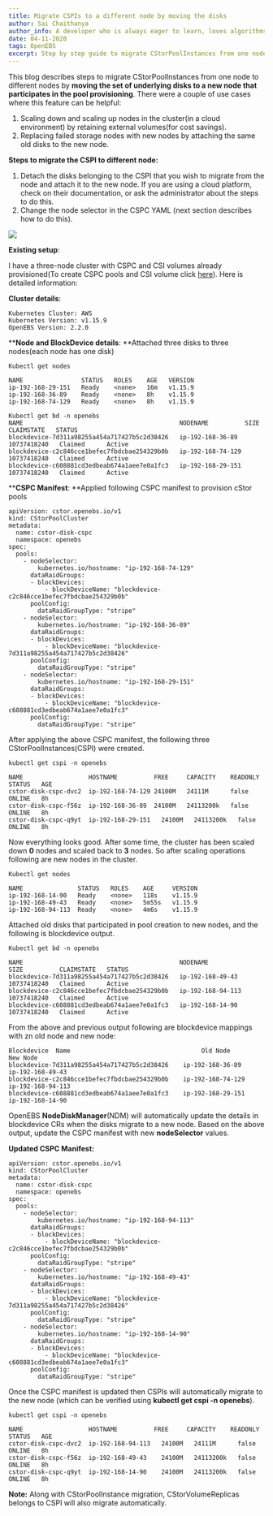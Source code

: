 ```yaml
---
title: Migrate CSPIs to a different node by moving the disks
author: Sai Chaithanya
author_info: A developer who is always eager to learn, loves algorithms, maths, Kubernetes, and programming, Passionate about Data Science. Enjoys playing kabaddi and traveling.
date: 04-11-2020
tags: OpenEBS
excerpt: Step by step guide to migrate CStorPoolInstances from one node to different nodes by moving the set of underlying disks
---
```



This blog describes steps to migrate CStorPoolInstances from one node to different nodes by **moving the set of underlying disks to a new node that participates in the pool provisioning**. There were a couple of use cases where this feature can be helpful:

1. Scaling down and scaling up nodes in the cluster(in a cloud environment) by retaining external volumes(for cost savings).
2. Replacing failed storage nodes with new nodes by attaching the same old disks to the new node.

**Steps to migrate the CSPI to different node:**

1. Detach the disks belonging to the CSPI that you wish to migrate from the node and attach it to the new node. If you are using a cloud platform, check on their documentation, or ask the administrator about the steps to do this.
2. Change the node selector in the CSPC YAML (next section describes how to do this).

![](https://lh4.googleusercontent.com/XTwKu6lE3lyoZ3cHRO9HNJGUaTOoGfE-OWGuscrmukbxEKJNPSaEqxUPbbNnnc3dcD-Aybc2_AF0y2Scf0QBxSDG_f9QZWRu67sXZjoMKO6nymhgelEWfDzPjfGKi4D9UwLBaN0D)

**Existing setup**:

I have a three-node cluster with CSPC and CSI volumes already provisioned(To create CSPC pools and CSI volume click [here](https://github.com/openebs/cstor-operators/blob/master/docs/quick.md#quickstart)). Here is detailed information:

**Cluster details**:

    Kubernetes Cluster: AWS
    Kubernetes Version: v1.15.9
    OpenEBS Version: 2.2.0 

****Node and BlockDevice details**: **Attached three disks to three nodes(each node has one disk)

    Kubectl get nodes
    
    NAME                STATUS   ROLES    AGE   VERSION
    ip-192-168-29-151   Ready    <none>   16m   v1.15.9
    ip-192-168-36-89    Ready    <none>   8h    v1.15.9
    ip-192-168-74-129   Ready    <none>   8h    v1.15.9
    
    Kubectl get bd -n openebs
    NAME                                           NODENAME          SIZE          CLAIMSTATE   STATUS  
    blockdevice-7d311a98255a454a717427b5c2d38426   ip-192-168-36-89  10737418240   Claimed      Active   
    blockdevice-c2c846cce1befec7fbdcbae254329b0b   ip-192-168-74-129 10737418240   Claimed      Active   
    blockdevice-c608881cd3edbeab674a1aee7e0a1fc3   ip-192-168-29-151 10737418240   Claimed      Active

****CSPC Manifest**: **Applied following CSPC manifest to provision cStor pools

    apiVersion: cstor.openebs.io/v1
    kind: CStorPoolCluster
    metadata:
      name: cstor-disk-cspc
      namespace: openebs
    spec:
      pools:
        - nodeSelector:
            kubernetes.io/hostname: "ip-192-168-74-129"
          dataRaidGroups:
          - blockDevices:
              - blockDeviceName: "blockdevice-c2c846cce1befec7fbdcbae254329b0b"
          poolConfig:
            dataRaidGroupType: "stripe"
        - nodeSelector:
            kubernetes.io/hostname: "ip-192-168-36-89"
          dataRaidGroups:
          - blockDevices:
              - blockDeviceName: "blockdevice-7d311a98255a454a717427b5c2d38426"
          poolConfig:
            dataRaidGroupType: "stripe"
        - nodeSelector:
            kubernetes.io/hostname: "ip-192-168-29-151"
          dataRaidGroups:
          - blockDevices:
              - blockDeviceName: "blockdevice-c608881cd3edbeab674a1aee7e0a1fc3"
          poolConfig:
            dataRaidGroupType: "stripe"

After applying the above CSPC manifest, the following three CStorPoolInstances(CSPI) were created.

    kubectl get cspi -n openebs
    
    NAME                  HOSTNAME          FREE     CAPACITY    READONLY  STATUS   AGE
    cstor-disk-cspc-dvc2  ip-192-168-74-129 24100M   24111M      false     ONLINE   8h
    cstor-disk-cspc-f56z  ip-192-168-36-89  24100M   24113200k   false     ONLINE   8h
    cstor-disk-cspc-q9yt  ip-192-168-29-151   24100M   24113200k   false     ONLINE   8h

Now everything looks good. After some time, the cluster has been scaled down **0** nodes and scaled back to **3** nodes. So after scaling operations following are new nodes in the cluster.

    Kubectl get nodes
    
    NAME               STATUS   ROLES    AGE     VERSION
    ip-192-168-14-90   Ready    <none>   118s    v1.15.9
    ip-192-168-49-43   Ready    <none>   5m55s   v1.15.9
    ip-192-168-94-113  Ready    <none>   4m6s    v1.15.9

Attached old disks that participated in pool creation to new nodes, and the following is blockdevice output.

    Kubectl get bd -n openebs
    
    NAME                                           NODENAME            SIZE          CLAIMSTATE   STATUS  
    blockdevice-7d311a98255a454a717427b5c2d38426   ip-192-168-49-43    10737418240   Claimed      Active   
    blockdevice-c2c846cce1befec7fbdcbae254329b0b   ip-192-168-94-113   10737418240   Claimed      Active   
    blockdevice-c608881cd3edbeab674a1aee7e0a1fc3   ip-192-168-14-90    10737418240   Claimed      Active

From the above and previous output following are blockdevice mappings with zn old node and new node:

    Blockdevice  Name                                    Old Node            New Node 
    blockdevice-7d311a98255a454a717427b5c2d38426    ip-192-168-36-89        ip-192-168-49-43
    blockdevice-c2c846cce1befec7fbdcbae254329b0b    ip-192-168-74-129       ip-192-168-94-113
    blockdevice-c608881cd3edbeab674a1aee7e0a1fc3    ip-192-168-29-151       ip-192-168-14-90

OpenEBS **NodeDiskManager**(NDM) will automatically update the details in blockdevice CRs when the disks migrate to a new node. Based on the above output, update the CSPC manifest with new **nodeSelector** values.

****Updated CSPC Manifest**:**

    apiVersion: cstor.openebs.io/v1
    kind: CStorPoolCluster
    metadata:
      name: cstor-disk-cspc
      namespace: openebs
    spec:
      pools:
        - nodeSelector:
            kubernetes.io/hostname: "ip-192-168-94-113"
          dataRaidGroups:
          - blockDevices:
              - blockDeviceName: "blockdevice-c2c846cce1befec7fbdcbae254329b0b"
          poolConfig:
            dataRaidGroupType: "stripe"
        - nodeSelector:
            kubernetes.io/hostname: "ip-192-168-49-43"
          dataRaidGroups:
          - blockDevices:
              - blockDeviceName: "blockdevice-7d311a98255a454a717427b5c2d38426"
          poolConfig:
            dataRaidGroupType: "stripe"
        - nodeSelector:
            kubernetes.io/hostname: "ip-192-168-14-90"
          dataRaidGroups:
          - blockDevices:
              - blockDeviceName: "blockdevice-c608881cd3edbeab674a1aee7e0a1fc3"
          poolConfig:
            dataRaidGroupType: "stripe"

Once the CSPC manifest is updated then CSPIs will automatically migrate to the new node (which can be verified using ****kubectl get cspi -n openebs****).

    kubectl get cspi -n openebs
    
    NAME                  HOSTNAME          FREE     CAPACITY    READONLY  STATUS   AGE
    cstor-disk-cspc-dvc2  ip-192-168-94-113   24100M   24111M      false     ONLINE   8h
    cstor-disk-cspc-f56z  ip-192-168-49-43    24100M   24113200k   false     ONLINE   8h
    cstor-disk-cspc-q9yt  ip-192-168-14-90    24100M   24113200k   false     ONLINE   8h

**Note:** Along with CStorPoolInstance migration, CStorVolumeReplicas belongs to CSPI will also migrate automatically.
